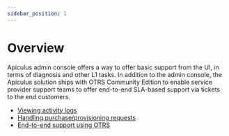 ```yaml
---
sidebar_position: 1
---
```

# Overview

Apiculus admin console offers a way to offer basic support from the UI, in terms of diagnosis and other L1 tasks. In addition to the admin console, the Apiculus solution ships with OTRS Community Edition to enable service provider support teams to offer end-to-end SLA-based support via tickets to the end customers.

- [Viewing activity logs](ViewingActivityLogs)
- [Handling purchase/provisioning requests](HandlingPurchaseandProvisioningRequests)
- [End-to-end support using OTRS](End-to-endSupportUsingOTRS)